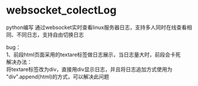 # websocket_colectLog
python编写 通过websocket实时查看linux服务器日志，支持多人同时在线查看相同、不同日志，支持自由切换日志

bug：  
  1、前段html页面采用的textare标签做日志展示，当日志量大时，前段会卡死  
    解决办法：  
      将textare标签改为div，直接用div显示日志，并且将日志追加方式使用为 "div".append(html)的方式，可以解决此问题  
